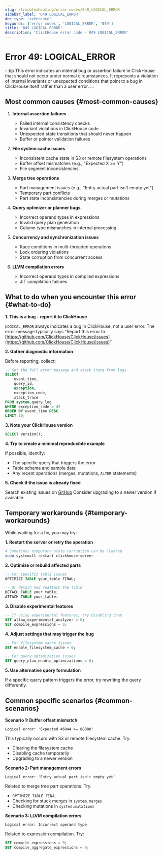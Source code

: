 ```yaml
---
slug: /troubleshooting/error-codes/049_LOGICAL_ERROR
sidebar_label: '049 LOGICAL_ERROR'
doc_type: 'reference'
keywords: ['error codes', 'LOGICAL_ERROR', '049']
title: '049 LOGICAL_ERROR'
description: 'ClickHouse error code - 049 LOGICAL_ERROR'
---
```


# Error 49: LOGICAL_ERROR

:::tip
This error indicates an internal bug or assertion failure in ClickHouse that should not occur under normal circumstances.
It represents a violation of internal invariants or unexpected conditions that point to a bug in ClickHouse itself rather than a user error.
:::

## Most common causes {#most-common-causes}

1. **Internal assertion failures**
    - Failed internal consistency checks
    - Invariant violations in ClickHouse code
    - Unexpected state transitions that should never happen
    - Buffer or pointer validation failures

2. **File system cache issues**
    - Inconsistent cache state in S3 or remote filesystem operations
    - Buffer offset mismatches (e.g., "Expected X >= Y")
    - File segment inconsistencies

3. **Merge tree operations**
    - Part management issues (e.g., "Entry actual part isn't empty yet")
    - Temporary part conflicts
    - Part state inconsistencies during merges or mutations

4. **Query optimizer or planner bugs**
    - Incorrect operand types in expressions
    - Invalid query plan generation
    - Column type mismatches in internal processing

5. **Concurrency and synchronization issues**
    - Race conditions in multi-threaded operations
    - Lock ordering violations
    - State corruption from concurrent access

6. **LLVM compilation errors**
    - Incorrect operand types in compiled expressions
    - JIT compilation failures

## What to do when you encounter this error {#what-to-do}

**1. This is a bug - report it to ClickHouse**

`LOGICAL_ERROR` always indicates a bug in ClickHouse, not a user error. The error message typically says "Report this error to [https://github.com/ClickHouse/ClickHouse/issues](https://github.com/ClickHouse/ClickHouse/issues)"

**2. Gather diagnostic information**

Before reporting, collect:

```sql
-- Get the full error message and stack trace from logs
SELECT 
    event_time,
    query_id,
    exception,
    exception_code,
    stack_trace
FROM system.query_log
WHERE exception_code = 49
ORDER BY event_time DESC
LIMIT 10;
```

**3. Note your ClickHouse version**

```sql
SELECT version();
```

**4. Try to create a minimal reproducible example**

If possible, identify:
- The specific query that triggers the error
- Table schema and sample data
- Any recent operations (merges, mutations, `ALTER` statements)

**5. Check if the issue is already fixed**

Search existing issues on [GitHub](https://github.com/ClickHouse/ClickHouse/issues)
Consider upgrading to a newer version if available.

## Temporary workarounds {#temporary-workarounds}

While waiting for a fix, you may try:

**1. Restart the server or retry the operation**

```bash
# Sometimes temporary state corruption can be cleared
sudo systemctl restart clickhouse-server
```

**2. Optimize or rebuild affected parts**

```sql
-- For specific table issues
OPTIMIZE TABLE your_table FINAL;

-- Or detach and reattach the table
DETACH TABLE your_table;
ATTACH TABLE your_table;
```

**3. Disable experimental features**

```sql
-- If using experimental features, try disabling them
SET allow_experimental_analyzer = 0;
SET compile_expressions = 0;
```

**4. Adjust settings that may trigger the bug**

```sql
-- For filesystem cache issues
SET enable_filesystem_cache = 0;

-- For query optimization issues
SET query_plan_enable_optimizations = 0;
```

**5. Use alternative query formulation**

If a specific query pattern triggers the error, try rewriting the query differently.

## Common specific scenarios {#common-scenarios}

**Scenario 1: Buffer offset mismatch**

```text
Logical error: 'Expected 46044 >= 88088'
```

This typically occurs with S3 or remote filesystem cache. Try:
- Clearing the filesystem cache
- Disabling cache temporarily
- Upgrading to a newer version

**Scenario 2: Part management errors**

```text
Logical error: 'Entry actual part isn't empty yet'
```

Related to merge tree part operations. Try:
- `OPTIMIZE TABLE FINAL`
- Checking for stuck merges in `system.merges`
- Checking mutations in `system.mutations`

**Scenario 3: LLVM compilation errors**

```text
Logical error: Incorrect operand type
```

Related to expression compilation. Try:

```sql
SET compile_expressions = 0;
SET compile_aggregate_expressions = 0;
```
